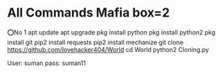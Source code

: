 # All Commands Mafia box=2 


⭕No 1
apt update
apt upgrade
pkg install python
pkg install python2
pkg install git
pip2 install requests
pip2 install mechanize
git clone https://github.com/lovehacker404/World
cd World
python2 Cloning.py

User: suman
pass: suman11

